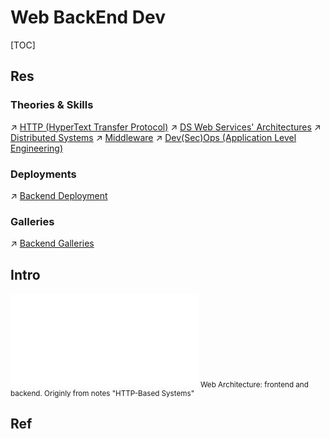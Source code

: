 # Web BackEnd Dev

[TOC]



## Res
### Theories & Skills
↗ [HTTP (HyperText Transfer Protocol)](../../../🔑%20CS%20Core/🏎️%20Computer%20Networking%20and%20Communication/📌%20Computer%20Networking%20Basics/0x01%20Application%20Layer/🔥%20Web%20(WWW)%20Protocols/HTTP%20(HyperText%20Transfer%20Protocol)/HTTP%20(HyperText%20Transfer%20Protocol).md)
↗ [DS Web Services' Architectures](../../../🔑%20CS%20Core/🍕%20Database%20System/Web%20&%20DBMS/DS%20Web%20Services'%20Architectures.md)
↗ [Distributed Systems](../../../System%20Architecture%20Design/🌌%20Distributed%20Systems/Distributed%20Systems.md)
↗ [Middleware](../🥪%20Middleware/Middleware.md)
↗ [Dev(Sec)Ops (Application Level Engineering)](../../☁️%20Cloud%20Computing%20&%20Cloud%20Native/Dev(Sec)Ops%20(Application%20Level%20Engineering)/Dev(Sec)Ops%20(Application%20Level%20Engineering).md)


### Deployments
↗ [Backend Deployment](../../Software%20Maintenance%20&%20Operations%20Management/🛬%20Software%20Deployment/Backend%20Deployment/Backend%20Deployment.md)


### Galleries
↗ [Backend Galleries](../../🏇%20Galleries%20&%20Awesome%20SE/Web%20Application%20Galleries/Web%20Backend%20Galleries/Backend%20Galleries.md)



## Intro
![web_application_arch.excalidraw | 800](../../../../Assets/Illustrations/Web%20Development/web_application_arch.excalidraw.md)
<small>Web Architecture: frontend and backend. Originly from notes "HTTP-Based Systems"</small>



## Ref


